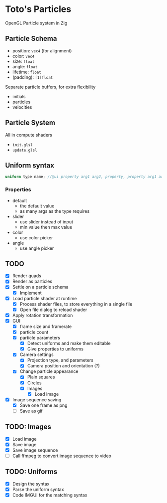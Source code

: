 # Toto's Particles

OpenGL Particle system in Zig

## Particle Schema

- position: `vec4` (for alignment)
- color: `vec4`
- size: `float`
- angle: `float`
- lifetime: `float`
- (padding): `[1]float`

Separate particle buffers, for extra flexibility

- initials
- particles
- velocities

## Particle System

All in compute shaders

- `init.glsl`
- `update.glsl`

## Uniform syntax

```glsl
uniform type name; //@ui property arg1 arg2, property, property arg1 arg2 arg3, ...
```

### Properties

- default
  - the default value
  - as many args as the type requires
- slider
  - use slider instead of input
  - min value then max value
- color
  - use color picker
- angle
  - use angle picker

## TODO

- [x] Render quads
- [x] Render as particles
- [x] Settle on a particle schema
  - [x] Implement
- [x] Load particle shader at runtime
  - [x] Process shader files, to store everything in a single file
  - [x] Open file dialog to reload shader
- [x] Apply rotation transformation
- [x] GUI
  - [x] frame size and framerate
  - [x] particle count
  - [x] particle parameters
    - [x] Detect uniforms and make them editable
    - [x] Give properties to uniforms
  - [x] Camera settings
    - [x] Projection type, and parameters
    - [x] Camera position and orientation (?)
  - [x] Change particle appearance
    - [x] Plain squares
    - [x] Circles
    - [x] Images
      - [x] Load image
- [x] Image sequence saving
  - [x] Save one frame as png
  - [ ] Save as gif

## TODO: Images

- [x] Load image
- [x] Save image
- [x] Save image sequence
- [ ] Call ffmpeg to convert image sequence to video

## TODO: Uniforms

- [x] Design the syntax
- [x] Parse the uniform syntax
- [x] Code IMGUI for the matching syntax
